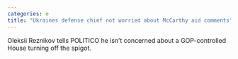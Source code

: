 ```yaml
---
categories: e
title: "Ukraines defense chief not worried about McCarthy aid comments"
---
```

Oleksii Reznikov tells POLITICO he isn’t concerned about a GOP-controlled House turning off the spigot.